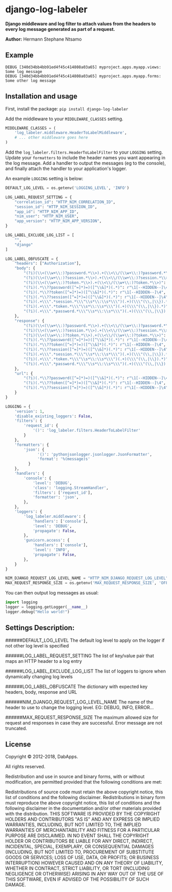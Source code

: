 django-log-labeler
=====================

**Django middleware and log filter to attach values from the headers to every log message generated as part of a request.**

**Author:** Hermann Stephane Ntsamo

Example
-------

```
DEBUG [340d34bb4bb91ed4f45c414808a03a65] myproject.apps.myapp.views: Some log message
DEBUG [340d34bb4bb91ed4f45c414808a03a65] myproject.apps.myapp.forms: Some other log message
```


Installation and usage
----------------------

First, install the package: `pip install django-log-labeler`

Add the middleware to your `MIDDLEWARE_CLASSES` setting.

```python
MIDDLEWARE_CLASSES = (
    'log_labeler.middleware.HeaderToLabelMiddleware',
    # ... other middleware goes here
)
```

Add the `log_labeler.filters.HeaderToLabelFilter` to your `LOGGING` setting. Update your `formatters` to include the header names you want appearing in the log message. Add a handler to output the messages (eg to the console), and finally attach the handler to your application's logger.

An example `LOGGING` setting is below:

```python
DEFAULT_LOG_LEVEL = os.getenv('LOGGING_LEVEL', 'INFO')

LOG_LABEL_REQUEST_SETTING = {
    "correlation_id": "HTTP_NIM_CORRELATION_ID",
    "session_id": "HTTP_NIM_SESSION_ID",
    "app_id": "HTTP_NIM_APP_ID",
    "nim_user": "HTTP_NIM_USER",
    "app_version": "HTTP_NIM_APP_VERSION",
}

LOG_LABEL_EXCLUDE_LOG_LIST = [
    "",
    "django"
]

LOG_LABEL_OBFUSCATE = {
    "headers": ["Authorization"],
    "body": {
        "(?i)(\\<(\\w+\\:)?password.*\\>).+(\\<\\/(\\w+\\:)?password.*\\>)": r"\1[--HIDDEN--]\3",
        "(?i)(\\<(\\w+\\:)?session.*\\>).+(\\<\\/(\\w+\\:)?session.*\\>)": r"\1[--HIDDEN--]\3",
        "(?i)(\\<(\\w+\\:)?token.*\\>).+(\\<\\/(\\w+\\:)?token.*\\>)": r"\1[--HIDDEN--]\3",
        "(?i)(.*\\??password([^=]*)=)([^\\&]*)(.*)": r"\1[--HIDDEN--]\4",
        "(?i)(.*\\??token([^=]*)=)([^\\&]*)(.*)": r"\1[--HIDDEN--]\4",
        "(?i)(.*\\??session([^=]*)=)([^\\&]*)(.*)": r"\1[--HIDDEN--]\4",
        "(?i)(.+\\\".*session.*\\\"\\s*\\:\\s*\\\")(.+)(\\\"(\\,|\\}).*)": r"\1[--HIDDEN--]\3",
        "(?i)(.+\\\".*token.*\\\"\\s*\\:\\s*\\\")(.+)(\\\"(\\,|\\}).*)": r"\1[--HIDDEN--]\3",
        "(?i)(.+\\\".*password.*\\\"\\s*\\:\\s*\\\")(.+)(\\\"(\\,|\\}).*)": r"\1[--HIDDEN--]\3",
    },
    "response": {
        "(?i)(\\<(\\w+\\:)?password.*\\>).+(\\<\\/(\\w+\\:)?password.*\\>)": r"\1[--HIDDEN--]\3",
        "(?i)(\\<(\\w+\\:)?session.*\\>).+(\\<\\/(\\w+\\:)?session.*\\>)": r"\1[--HIDDEN--]\3",
        "(?i)(\\<(\\w+\\:)?token.*\\>).+(\\<\\/(\\w+\\:)?token.*\\>)": r"\1[--HIDDEN--]\3",
        "(?i)(.*\\??password([^=]*)=)([^\\&]*)(.*)": r"\1[--HIDDEN--]\4",
        "(?i)(.*\\??token([^=]*)=)([^\\&]*)(.*)": r"\1[--HIDDEN--]\4",
        "(?i)(.*\\??session([^=]*)=)([^\\&]*)(.*)": r"\1[--HIDDEN--]\4",
        "(?i)(.+\\\".*session.*\\\"\\s*\\:\\s*\\\")(.+)(\\\"(\\,|\\}).*)": r"\1[--HIDDEN--]\3",
        "(?i)(.+\\\".*token.*\\\"\\s*\\:\\s*\\\")(.+)(\\\"(\\,|\\}).*)": r"\1[--HIDDEN--]\3",
        "(?i)(.+\\\".*password.*\\\"\\s*\\:\\s*\\\")(.+)(\\\"(\\,|\\}).*)": r"\1[--HIDDEN--]\3",
    },
    "url": {
        "(?i)(.*\\??password([^=]*)=)([^\\&]*)(.*)": r"\1[--HIDDEN--]\4",
        "(?i)(.*\\??token([^=]*)=)([^\\&]*)(.*)": r"\1[--HIDDEN--]\4",
        "(?i)(.*\\??session([^=]*)=)([^\\&]*)(.*)": r"\1[--HIDDEN--]\4",
    }
}

LOGGING = {
    'version': 1,
    'disable_existing_loggers': False,
    'filters': {
        'request_id': {
            '()': 'log_labeler.filters.HeaderToLabelFilter'
        }
    },
    'formatters': {
        'json': {
              '()': 'pythonjsonlogger.jsonlogger.JsonFormatter',
              'format': '%(message)s'
          }
    },
    'handlers': {
        'console': {
            'level': 'DEBUG',
            'class': 'logging.StreamHandler',
            'filters': ['request_id'],
            'formatter': 'json',
        },
    },
    'loggers': {
        'log_labeler.middleware': {
            'handlers': ['console'],
            'level': 'DEBUG',
            'propagate': False,
        },
        'gunicorn.access': {
            'handlers': ['console'],
            'level': 'INFO',
            'propagate': False,
        },
    }
}

NIM_DJANGO_REQUEST_LOG_LEVEL_NAME = "HTTP_NIM_DJANGO_REQUEST_LOG_LEVEL"
MAX_REQUEST_RESPONSE_SIZE = os.getenv('MAX_REQUEST_RESPONSE_SIZE', 'OFF')
```

You can then output log messages as usual:

```python
import logging
logger = logging.getLogger(__name__)
logger.debug("Hello world!")
```

Settings Description:
---------------------

######DEFAULT_LOG_LEVEL
The default log level to apply on the logger if not other log level is specified

######LOG_LABEL_REQUEST_SETTING
The list of key/value pair that maps an HTTP header to a log entry

######LOG_LABEL_EXCLUDE_LOG_LIST
The list of loggers to ignore when dynamically changing log levels

######LOG_LABEL_OBFUSCATE
The dictionary with expected key headers, body, response and URL

######NIM_DJANGO_REQUEST_LOG_LEVEL_NAME
The name of the header to use to change the logging level. EG: DEBUG, INFO, ERROR...

######MAX_REQUEST_RESPONSE_SIZE
The maximum allowed size for request and responses in case they are successful. Error message are not truncated.


License
-------

Copyright © 2012-2018, DabApps.

All rights reserved.

Redistribution and use in source and binary forms, with or without 
modification, are permitted provided that the following conditions are met:

Redistributions of source code must retain the above copyright notice, this 
list of conditions and the following disclaimer.
Redistributions in binary form must reproduce the above copyright notice, this 
list of conditions and the following disclaimer in the documentation and/or 
other materials provided with the distribution.
THIS SOFTWARE IS PROVIDED BY THE COPYRIGHT HOLDERS AND CONTRIBUTORS "AS IS" AND 
ANY EXPRESS OR IMPLIED WARRANTIES, INCLUDING, BUT NOT LIMITED TO, THE IMPLIED 
WARRANTIES OF MERCHANTABILITY AND FITNESS FOR A PARTICULAR PURPOSE ARE 
DISCLAIMED. IN NO EVENT SHALL THE COPYRIGHT HOLDER OR CONTRIBUTORS BE LIABLE 
FOR ANY DIRECT, INDIRECT, INCIDENTAL, SPECIAL, EXEMPLARY, OR CONSEQUENTIAL 
DAMAGES (INCLUDING, BUT NOT LIMITED TO, PROCUREMENT OF SUBSTITUTE GOODS OR 
SERVICES; LOSS OF USE, DATA, OR PROFITS; OR BUSINESS INTERRUPTION) HOWEVER 
CAUSED AND ON ANY THEORY OF LIABILITY, WHETHER IN CONTRACT, STRICT LIABILITY, 
OR TORT (INCLUDING NEGLIGENCE OR OTHERWISE) ARISING IN ANY WAY OUT OF THE USE 
OF THIS SOFTWARE, EVEN IF ADVISED OF THE POSSIBILITY OF SUCH DAMAGE.

